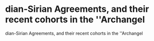 # dian-Sirian Agreements, and their recent cohorts in the ''Archangel

dian-Sirian Agreements, and their recent cohorts in the ''Archangel